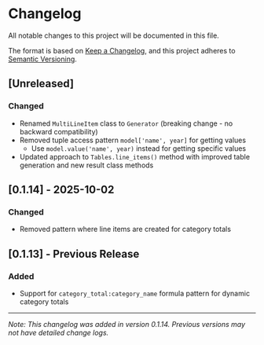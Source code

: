 # Changelog

All notable changes to this project will be documented in this file.

The format is based on [Keep a Changelog](https://keepachangelog.com/en/1.0.0/),
and this project adheres to [Semantic Versioning](https://semver.org/spec/v2.0.0.html).

## [Unreleased]

### Changed
- Renamed `MultiLineItem` class to `Generator` (breaking change - no backward compatibility)
- Removed tuple access pattern `model['name', year]` for getting values
  - Use `model.value('name', year)` instead for getting specific values
- Updated approach to `Tables.line_items()` method with improved table generation and new result class methods

## [0.1.14] - 2025-10-02

### Changed
- Removed pattern where line items are created for category totals

## [0.1.13] - Previous Release

### Added
- Support for `category_total:category_name` formula pattern for dynamic category totals

---

*Note: This changelog was added in version 0.1.14. Previous versions may not have detailed change logs.*
